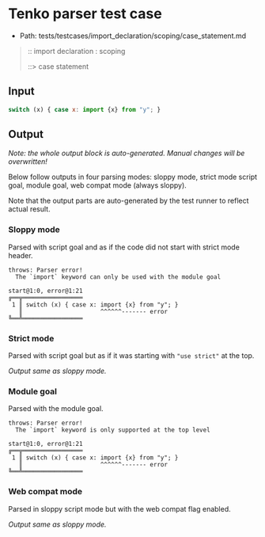 # Tenko parser test case

- Path: tests/testcases/import_declaration/scoping/case_statement.md

> :: import declaration : scoping
>
> ::> case statement

## Input

`````js
switch (x) { case x: import {x} from "y"; }
`````

## Output

_Note: the whole output block is auto-generated. Manual changes will be overwritten!_

Below follow outputs in four parsing modes: sloppy mode, strict mode script goal, module goal, web compat mode (always sloppy).

Note that the output parts are auto-generated by the test runner to reflect actual result.

### Sloppy mode

Parsed with script goal and as if the code did not start with strict mode header.

`````
throws: Parser error!
  The `import` keyword can only be used with the module goal

start@1:0, error@1:21
╔══╦═════════════════
 1 ║ switch (x) { case x: import {x} from "y"; }
   ║                      ^^^^^^------- error
╚══╩═════════════════

`````

### Strict mode

Parsed with script goal but as if it was starting with `"use strict"` at the top.

_Output same as sloppy mode._

### Module goal

Parsed with the module goal.

`````
throws: Parser error!
  The `import` keyword is only supported at the top level

start@1:0, error@1:21
╔══╦═════════════════
 1 ║ switch (x) { case x: import {x} from "y"; }
   ║                      ^^^^^^------- error
╚══╩═════════════════

`````


### Web compat mode

Parsed in sloppy script mode but with the web compat flag enabled.

_Output same as sloppy mode._
